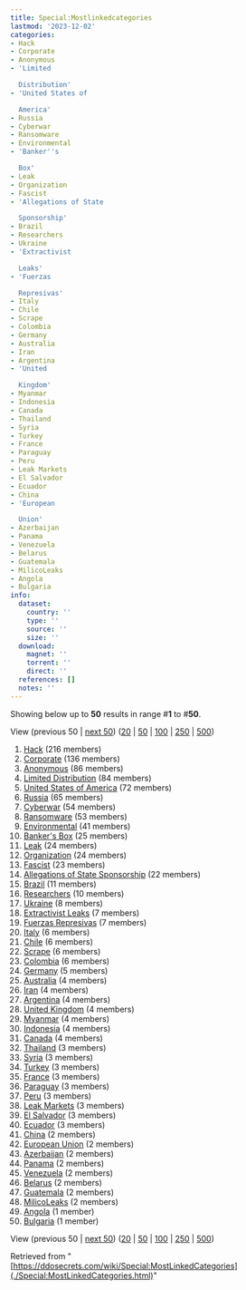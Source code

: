 ```yaml
---
title: Special:Mostlinkedcategories
lastmod: '2023-12-02'
categories:
- Hack
- Corporate
- Anonymous
- 'Limited

  Distribution'
- 'United States of

  America'
- Russia
- Cyberwar
- Ransomware
- Environmental
- 'Banker''s

  Box'
- Leak
- Organization
- Fascist
- 'Allegations of State

  Sponsorship'
- Brazil
- Researchers
- Ukraine
- 'Extractivist

  Leaks'
- 'Fuerzas

  Represivas'
- Italy
- Chile
- Scrape
- Colombia
- Germany
- Australia
- Iran
- Argentina
- 'United

  Kingdom'
- Myanmar
- Indonesia
- Canada
- Thailand
- Syria
- Turkey
- France
- Paraguay
- Peru
- Leak Markets
- El Salvador
- Ecuador
- China
- 'European

  Union'
- Azerbaijan
- Panama
- Venezuela
- Belarus
- Guatemala
- MilicoLeaks
- Angola
- Bulgaria
info:
  dataset:
    country: ''
    type: ''
    source: ''
    size: ''
  download:
    magnet: ''
    torrent: ''
    direct: ''
  references: []
  notes: ''
---
```




Showing below up to **50** results in range #**1** to #**50**.

View (previous 50 | [next
50](../index.php%3Ftitle=Special:MostLinkedCategories&limit=50&offset=50.html "Next 50 results"))
([20](../index.php%3Ftitle=Special:MostLinkedCategories&limit=20&offset=0.html "Show 20 results per page")
|
[50](../index.php%3Ftitle=Special:MostLinkedCategories&limit=50&offset=0.html "Show 50 results per page")
|
[100](../index.php%3Ftitle=Special:MostLinkedCategories&limit=100&offset=0.html "Show 100 results per page")
|
[250](../index.php%3Ftitle=Special:MostLinkedCategories&limit=250&offset=0.html "Show 250 results per page")
|
[500](../index.php%3Ftitle=Special:MostLinkedCategories&limit=500&offset=0.html "Show 500 results per page"))

1. [Hack](./Category:Hack.html "Category:Hack")‏‎ (216 members)
2. [Corporate](./Category:Corporate.html "Category:Corporate")‏‎ (136
members)
3. [Anonymous](./Category:Anonymous.html "Category:Anonymous")‏‎ (86
members)
4. [Limited
Distribution](./Category:Limited_Distribution.html "Category:Limited Distribution")‏‎
(84 members)
5. [United States of
America](./Category:United_States_of_America.html "Category:United States of America")‏‎
(72 members)
6. [Russia](./Category:Russia.html "Category:Russia")‏‎ (65 members)
7. [Cyberwar](./Category:Cyberwar.html "Category:Cyberwar")‏‎ (54
members)
8. [Ransomware](./Category:Ransomware.html "Category:Ransomware")‏‎ (53
members)
9. [Environmental](./Category:Environmental.html "Category:Environmental")‏‎
(41 members)
10. [Banker's
Box](./Category:Banker's_Box.html "Category:Banker's Box")‏‎ (25
members)
11. [Leak](./Category:Leak.html "Category:Leak")‏‎ (24 members)
12. [Organization](./Category:Organization.html "Category:Organization")‏‎
(24 members)
13. [Fascist](./Category:Fascist.html "Category:Fascist")‏‎ (23 members)
14. [Allegations of State
Sponsorship](./Category:Allegations_of_State_Sponsorship.html "Category:Allegations of State Sponsorship")‏‎
(22 members)
15. [Brazil](./Category:Brazil.html "Category:Brazil")‏‎ (11 members)
16. [Researchers](./Category:Researchers.html "Category:Researchers")‏‎
(10 members)
17. [Ukraine](./Category:Ukraine.html "Category:Ukraine")‏‎ (8 members)
18. [Extractivist
Leaks](./Category:Extractivist_Leaks.html "Category:Extractivist Leaks")‏‎
(7 members)
19. [Fuerzas
Represivas](./Category:Fuerzas_Represivas.html "Category:Fuerzas Represivas")‏‎
(7 members)
20. [Italy](./Category:Italy.html "Category:Italy")‏‎ (6 members)
21. [Chile](./Category:Chile.html "Category:Chile")‏‎ (6 members)
22. [Scrape](./Category:Scrape.html "Category:Scrape")‏‎ (6 members)
23. [Colombia](./Category:Colombia.html "Category:Colombia")‏‎ (6 members)
24. [Germany](./Category:Germany.html "Category:Germany")‏‎ (5 members)
25. [Australia](./Category:Australia.html "Category:Australia")‏‎ (4
members)
26. [Iran](./Category:Iran.html "Category:Iran")‏‎ (4 members)
27. [Argentina](./Category:Argentina.html "Category:Argentina")‏‎ (4
members)
28. [United
Kingdom](./Category:United_Kingdom.html "Category:United Kingdom")‏‎
(4 members)
29. [Myanmar](./Category:Myanmar.html "Category:Myanmar")‏‎ (4 members)
30. [Indonesia](./Category:Indonesia.html "Category:Indonesia")‏‎ (4
members)
31. [Canada](./Category:Canada.html "Category:Canada")‏‎ (4 members)
32. [Thailand](./Category:Thailand.html "Category:Thailand")‏‎ (3 members)
33. [Syria](./Category:Syria.html "Category:Syria")‏‎ (3 members)
34. [Turkey](./Category:Turkey.html "Category:Turkey")‏‎ (3 members)
35. [France](./Category:France.html "Category:France")‏‎ (3 members)
36. [Paraguay](./Category:Paraguay.html "Category:Paraguay")‏‎ (3 members)
37. [Peru](./Category:Peru.html "Category:Peru")‏‎ (3 members)
38. [Leak Markets](./Category:Leak_Markets.html "Category:Leak Markets")‏‎
(3 members)
39. [El Salvador](./Category:El_Salvador.html "Category:El Salvador")‏‎ (3
members)
40. [Ecuador](./Category:Ecuador.html "Category:Ecuador")‏‎ (3 members)
41. [China](./Category:China.html "Category:China")‏‎ (2 members)
42. [European
Union](./Category:European_Union.html "Category:European Union")‏‎ (2
members)
43. [Azerbaijan](./Category:Azerbaijan.html "Category:Azerbaijan")‏‎ (2
members)
44. [Panama](./Category:Panama.html "Category:Panama")‏‎ (2 members)
45. [Venezuela](./Category:Venezuela.html "Category:Venezuela")‏‎ (2
members)
46. [Belarus](./Category:Belarus.html "Category:Belarus")‏‎ (2 members)
47. [Guatemala](./Category:Guatemala.html "Category:Guatemala")‏‎ (2
members)
48. [MilicoLeaks](./Category:MilicoLeaks.html "Category:MilicoLeaks")‏‎ (2
members)
49. [Angola](./Category:Angola.html "Category:Angola")‏‎ (1 member)
50. [Bulgaria](./Category:Bulgaria.html "Category:Bulgaria")‏‎ (1 member)

View (previous 50 | [next
50](../index.php%3Ftitle=Special:MostLinkedCategories&limit=50&offset=50.html "Next 50 results"))
([20](../index.php%3Ftitle=Special:MostLinkedCategories&limit=20&offset=0.html "Show 20 results per page")
|
[50](../index.php%3Ftitle=Special:MostLinkedCategories&limit=50&offset=0.html "Show 50 results per page")
|
[100](../index.php%3Ftitle=Special:MostLinkedCategories&limit=100&offset=0.html "Show 100 results per page")
|
[250](../index.php%3Ftitle=Special:MostLinkedCategories&limit=250&offset=0.html "Show 250 results per page")
|
[500](../index.php%3Ftitle=Special:MostLinkedCategories&limit=500&offset=0.html "Show 500 results per page"))

Retrieved from
"[https://ddosecrets.com/wiki/Special:MostLinkedCategories](./Special:MostLinkedCategories.html)"

